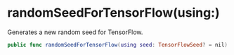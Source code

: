 # randomSeedForTensorFlow(using:)

Generates a new random seed for TensorFlow.

``` swift
public func randomSeedForTensorFlow(using seed: TensorFlowSeed? = nil) -> TensorFlowSeed
```

